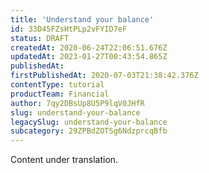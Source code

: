 ```yaml
---
title: 'Understand your balance'
id: 33D45FZsHtPLp2vFYID7eF
status: DRAFT
createdAt: 2020-06-24T22:06:51.676Z
updatedAt: 2023-01-27T00:43:54.865Z
publishedAt: 
firstPublishedAt: 2020-07-03T21:38:42.376Z
contentType: tutorial
productTeam: Financial
author: 7qy2DBsUp8U5P9lqV0JHfR
slug: understand-your-balance
legacySlug: understand-your-balance
subcategory: 29ZPBdZOTSg6NdzprcqBfb
---
```


<div class="alert alert-warning" role="alert">Content under translation.</div>
